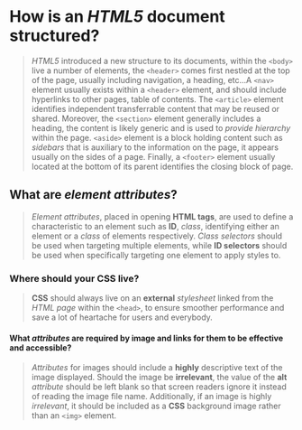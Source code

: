 # How is an _HTML5_ document structured?
>_HTML5_ introduced a new structure to its documents, within the ````<body>```` live a number of elements, the ````<header>```` comes first nestled at the top of the page, usually including navigation, a heading, etc...A ````<nav>```` element usually exists within a ````<header>```` element, and should include hyperlinks to other pages, table of contents. The ````<article>```` element identifies independent transferrable content that may be reused or shared. Moreover, the ````<section>```` element generally includes a heading, the content is likely generic and is used to _provide hierarchy_ within the page. ````<aside>```` element is a block holding content such as _sidebars_ that is
auxiliary to the information on the page, it appears usually on the sides of a page. Finally, a ````<footer>```` element usually located at the bottom of its parent identifies the closing block of page.


## What are _element attributes_?
>_Element attributes_, placed in opening **HTML tags**, are used to define a characteristic to an element such as **ID**, _class_, identifying either an element or a _class_ of elements respectively. _Class selectors_ should be used when targeting multiple elements, while **ID selectors** should be used when specifically targeting one element to apply styles to.

### Where should your **CSS** live?
>**CSS** should always live on an **external** _stylesheet_ linked from the _HTML page_ within the ````<head>````, to ensure smoother performance and save a lot of heartache for users and everybody.

#### What _attributes_ are required by image and links for them to be effective and accessible?
>_Attributes_ for images should include a **highly** descriptive text of the image displayed. Should the image be **irrelevant**, the value of the **alt** _attribute_ should be left blank so that screen readers ignore it instead of reading the image file name. Additionally, if an image is highly _irrelevant_, it should be included as a **CSS** background image rather than an ````<img>```` element.
